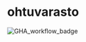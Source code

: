 # ohtuvarasto

![GHA_workflow_badge](https://github.com/MatiasSlotboom/ohtuvarasto/workflows/CI/badge.svg)
